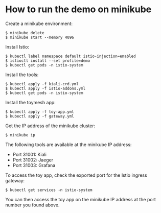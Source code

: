 How to run the demo on minikube
===============================

Create a minikube environment:

    $ minikube delete
    $ minikube start --memory 4096

Install Istio:

    $ kubectl label namespace default istio-injection=enabled
    $ istioctl install --set profile=demo
    $ kubectl get pods -n istio-system

Install the tools:

    $ kubectl apply -f kiali-crd.yml
    $ kubectl apply -f istio-addons.yml
    $ kubectl get pods -n istio-system

Install the toymesh app:

    $ kubectl apply -f toy-app.yml
    $ kubectl apply -f gateway.yml

Get the IP address of the minikube cluster:

    $ minikube ip

The following tools are available at the minikube IP address:
  - Port 31001: Kiali
  - Port 31002: Jaeger
  - Port 31003: Grafana

To access the toy app, check the exported port for the Istio ingress
gateway:

    $ kubectl get services -n istio-system

You can then access the toy app on the minikube IP address at the port
number you found above.
